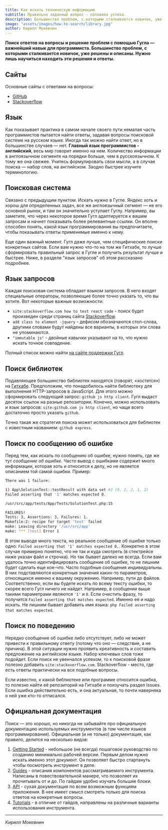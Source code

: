 ```yaml
---
title: Как искать техническую информацию
subtitle: Правильно заданный вопрос — половина успеха.
description: Большинство проблем, с которыми сталкивается новичок, уже решены и описаны. Нужно лишь научиться находить эти решения и ответы.
image: "assets/images/how-to-search/library.jpg"
author: Кирилл Мокевнин
---
```


**Поиск ответов на вопросы и решение проблем с помощью Гугла — важнейший навык для программиста. Большинство проблем, с которыми сталкивается новичок, уже решены и описаны. Нужно лишь научиться находить эти решения и ответы.**

## Сайты

Основные сайты с ответами на вопросы:

* [GitHub](https://github.com)
* [Stackoverflow](https://stackoverflow.com)

## Язык

Как показывает практика в самом начале своего пути немалая часть программистов пытается найти ответы, задавая вопросы поисковой системе на русском языке. Иногда так можно найти ответ, но в большинстве случаев — нет. **Главный язык программистов - английский**, весь мир говорит именно на нем. Количество информации в англоязычном сегменте на порядки больше, чем в русскоязычном. К тому же она свежее. Учитесь формулировать свои мысли, а в случае поиска — набор слов, на английском. Заодно быстрее изучите терминологию.

## Поисковая система

Связано с предыдущим пунктом. Искать нужно в Гугле. Яндекс хоть и хорош для определенных задач, все же англоязычный сегмент — не его основной рынок, и там он значительно уступает Гуглу. Например, вы заметите, что через некоторое время Гугл адаптируется к вашим запросам и начнет показывать более релевантные ссылки. Он вполне способен понять, какой язык программирования вы предпочитаете, чтобы показывать ответы применимые именно к нему.

Еще один важный момент. Гугл даже лучше, чем специфические поиски конкретных сайтов. Если вам нужно что-то на том же Гитхабе, то лучше сформировать правильный запрос в Гугле и получить результат лучше и быстрее. Ниже, в разделе "язык запросов" об этом рассказано подробнее.

## Язык запросов

Каждая поисковая система обладает языком запросов. В него входят специальные операторы, позволяющие более точно указать то, что вы хотите. Вот некоторые важные возможности:

* `site:stackoverflow.com how to test react code` - поиск будет произведен среди страниц сайта [Stackoverflow](https://stackoverflow.com/).
* `add class to element -jquery` - дефисом обозначаются стоп-слова, другими словами будут найдены все варианты, в которых эти слова не упоминаются.
* `"immutable js"` - двойные кавычки указывают на то, что нужно искать точное совпадение.

Полный список можно найти [на сайте поддержки Гугл](https://support.google.com/websearch/answer/2466433?visit_id=1-636424030566191968-2246914586&p=adv_operators&hl=en&rd=1).

## Поиск библиотек

Подавляющее большинство библиотек находятся (говорят, «хостятся») на [Гитхабе](https://github.com). Предположим, что понадобилось найти библиотеку для выполнения HTTP-запросов в JavaScript. Для этого можно сформировать следующий запрос: `github js http client`. Гугл выдаст десяток ссылок на разные репозитории. Конечно, можно использовать и язык запросов: `site:github.com js http client`, но чаще всего достаточно просто указать `github`.

Точно такая же стратегия поиска может использоваться для библиотек с известным названием: `github express`.

## Поиск по сообщению об ошибке

Перед тем, как искать по сообщению об ошибке, нужно понять, где же тут *сообщение об ошибке*. Часто вывод с ошибками содержит много информации, которая хоть и относится к делу, но не является описанием той самой ошибки. Пример:

```sh
There was 1 failure:

1) App\SolutionTest::testResult with data set #2 (0, 2, 2, 1, 2)
Failed asserting that '1' matches expected 0.

/usr/src/app/tests/App/Tests/SolutionTest.php:15

FAILURES!
Tests: 3, Assertions: 3, Failures: 1.
Makefile:2: recipe for target 'test' failed
make: Leaving directory '/usr/src/app'
make: *** [test] Error 1
```

В этом выводе много текста, но реальное сообщение об ошибке только одно: `Failed asserting that '1' matches expected 0.`. Конкретно в этом случае примерно понятно, что не так и куда смотреть (в стектрейсе ниже указан файл и строчка). Но так бывает далеко не всегда. Если вам удалось точно идентифицировать сообщение об ошибке, то не лишним будет сделать еще кое-что. Часто подобные сообщения индивидуальны. В них подставляются конкретные значения каких-то параметров, относящихся именно к вашему окружению. Например, пути до файлов. Соответственно, если вы будете искать по всему тексту ошибки, то скорее всего Гугл ничего не найдет. Например, в сообщении выше такими параметрами являются `'1'` и `0`. Если очистить фразу, то получится `Failed asserting that matches expected`. Именно её и надо искать. Не лишним бывает добавить имя языка: `php Failed asserting that matches expected`.

## Поиск по поведению

Нередко сообщение об ошибке либо отсутствует, либо не может привести к правильному ответу (потому что оно — следствие, а не причина). В этой ситуации нужно проявить креативность и составить предложение на английском языке. Набор ключевых слов тоже подойдет. Если поиск не увенчался успехом, то к поисковой фразе полезно добавить `site:stackoverflow.com`. Stackoverflow - место, где есть ответы практически на все подобные вопросы.

Если известно, к какой библиотеке или программе относится ошибка, то полезно найти её репозиторий на Гитхабе и поизучать раздел Issues. Если ошибка действительно есть, и она актуальная, то почти наверняка о ней уже кто-то отписался.


## Официальная документация

Поиск — это хорошо, но никогда не забывайте про официальную документацию используемых инструментов (в том числе языков программирования). Официальная (и не только) документация, как правило, делится на несколько видов:

1. [Getting Started](https://guides.rubyonrails.org/getting_started.html) - небольшое (не всегда) пошаговое руководство по созданию минимально рабочей версии. Первым делом нужно искать именно этот документ. Он позволяет быстро стартануть чтобы посмотреть инструмент в деле.
1. [Guides](https://laravel.com/docs/5.5/routing) - описания компонентов рассматриваемого инструмента. Написаны в повествовательной манере, что позволяет их прочитывать от и до. По гайдам удобно изучать большие блоки.
1. [API](https://bit.ly/2uq98XM) - сухая документация по всем возможным функциям приложения. В нее имеет смысл смотреть только для поиска ответов на конкретные вопросы.
1. [Tutorials](https://blog.codeship.com/an-introduction-to-apis-with-phoenix/) - в отличие от гайдов, направлены на различные варианты использования инструмента.

---

*Кирилл Мокевнин*
